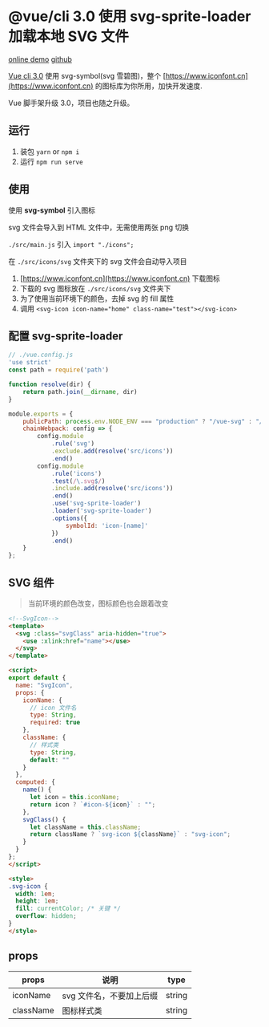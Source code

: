 # @vue/cli 3.0 使用 svg-sprite-loader 加载本地 SVG 文件

[online demo](https://nusr.github.io/vuecli3.0-svg)
[github](https://github.com/nusr/vuecli3.0-svg)

[Vue cli 3.0](https://cli.vuejs.org/) 使用 svg-symbol(svg 雪碧图)，整个 [https://www.iconfont.cn](https://www.iconfont.cn) 的图标库为你所用，加快开发速度.

Vue 脚手架升级 3.0，项目也随之升级。

## 运行

1. 装包 `yarn` or `npm i`
2. 运行 `npm run serve`

## 使用

使用 **svg-symbol** 引入图标

svg 文件会导入到 HTML 文件中，无需使用两张 png 切换

`./src/main.js` 引入 `import "./icons";` 

在 `./src/icons/svg` 文件夹下的 svg 文件会自动导入项目

1. [https://www.iconfont.cn](https://www.iconfont.cn) 下载图标  
2. 下载的 svg 图标放在 `./src/icons/svg` 文件夹下
3. 为了使用当前环境下的颜色，去掉 svg 的 fill 属性
4. 调用 `<svg-icon icon-name="home" class-name="test"></svg-icon>`

## 配置 **svg-sprite-loader**


```js
// ./vue.config.js
'use strict'
const path = require('path')

function resolve(dir) {
    return path.join(__dirname, dir)
}

module.exports = {
    publicPath: process.env.NODE_ENV === "production" ? "/vue-svg" : "/",
    chainWebpack: config => {
        config.module
            .rule('svg')
            .exclude.add(resolve('src/icons'))
            .end()
        config.module
            .rule('icons')
            .test(/\.svg$/)
            .include.add(resolve('src/icons'))
            .end()
            .use('svg-sprite-loader')
            .loader('svg-sprite-loader')
            .options({
                symbolId: 'icon-[name]'
            })
            .end()
    }
};


```

## SVG 组件

> 当前环境的颜色改变，图标颜色也会跟着改变


```html
<!--SvgIcon-->
<template>
  <svg :class="svgClass" aria-hidden="true">
    <use :xlink:href="name"></use>
  </svg>
</template>

<script>
export default {
  name: "SvgIcon",
  props: {
    iconName: {
      // icon 文件名
      type: String,
      required: true
    },
    className: {
      // 样式类
      type: String,
      default: ""
    }
  },
  computed: {
    name() {
      let icon = this.iconName;
      return icon ? `#icon-${icon}` : "";
    },
    svgClass() {
      let className = this.className;
      return className ? `svg-icon ${className}` : "svg-icon";
    }
  }
};
</script>

<style>
.svg-icon {
  width: 1em;
  height: 1em;
  fill: currentColor; /* 关键 */
  overflow: hidden;
}
</style>

```

## props

|props|说明|type|
|-|-|-|
|iconName|svg 文件名，不要加上后缀|string|
|className|图标样式类|string|
